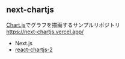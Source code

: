 ## next-chartjs
[Chart.js](https://github.com/chartjs/Chart.js)でグラフを描画するサンプルリポジトリ  
https://next-chartjs.vercel.app/

- Next.js
- [react-chartjs-2](https://github.com/jerairrest/react-chartjs-2)